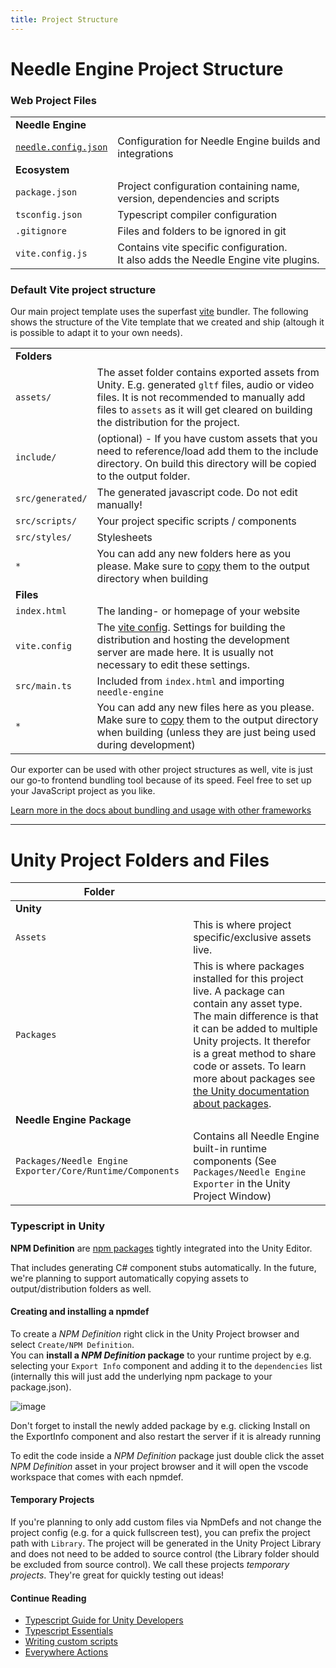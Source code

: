 ```yaml
---
title: Project Structure
---
```


# Needle Engine Project Structure

### Web Project Files

| | |
| --- | --- |
| **Needle Engine** | |
| [`needle.config.json`](./reference/needle-config-json.md) | Configuration for Needle Engine builds and integrations |
| **Ecosystem** | |
| `package.json` | Project configuration containing name, version, dependencies and scripts |
| `tsconfig.json` | Typescript compiler configuration |
| `.gitignore` | Files and folders to be ignored in git |
| `vite.config.js` | Contains vite specific configuration.<br/>It also adds the Needle Engine vite plugins. |


### Default Vite project structure

Our main project template uses the superfast [vite](https://vitejs.dev/) bundler. The following shows the structure of the Vite template that we created and ship (altough it is possible to adapt it to your own needs).

| | |
| --- | --- |
| **Folders** | |
| `assets/` | The asset folder contains exported assets from Unity. E.g. generated ``gltf`` files, audio or video files. It is not recommended to manually add files to ``assets`` as it will get cleared on building the distribution for the project.
| `include/` | (optional) - If you have custom assets that you need to reference/load add them to the include directory. On build this directory will be copied to the output folder.
| `src/generated/` | The generated javascript code. Do not edit manually!
| `src/scripts/` | Your project specific scripts / components
| `src/styles/` | Stylesheets
| `*` | You can add any new folders here as you please. Make sure to [copy](./reference/needle-config-json.md) them to the output directory when building |
| **Files** | |
| `index.html` | The landing- or homepage of your website
| `vite.config` | The [vite config](https://vitejs.dev/config/). Settings for building the distribution and hosting the development server are made here. It is usually not necessary to edit these settings.
| `src/main.ts` | Included from `index.html` and importing `needle-engine`
| `*` | You can add any new files here as you please. Make sure to [copy](./reference/needle-config-json.md) them to the output directory when building (unless they are just being used during development) |

Our exporter can be used with other project structures as well, vite is just our go-to frontend bundling tool because of its speed. Feel free to set up your JavaScript project as you like. 

[Learn more in the docs about bundling and usage with other frameworks](html.md)



---
# Unity Project Folders and Files


| Folder | |
| --- | --- |
| **Unity** | |
| `Assets` | This is where project specific/exclusive assets live. |
| `Packages` | This is where packages installed for this project live. A package can contain any asset type. The main difference is that it can be added to multiple Unity projects. It therefor is a great method to share code or assets. To learn more about packages see [the Unity documentation about packages](https://docs.unity3d.com/Manual/PackagesList.html).
| **Needle Engine Package** | |
| ``Packages/Needle Engine Exporter/Core/Runtime/Components`` | Contains all Needle Engine built-in runtime components (See `Packages/Needle Engine Exporter` in the Unity Project Window)



### Typescript in Unity

**NPM Definition** are [npm packages](https://docs.npmjs.com/about-packages-and-modules) tightly integrated into the Unity Editor.    

That includes generating C# component stubs automatically. In the future, we're planning to support automatically copying assets to output/distribution folders as well. 

#### Creating and installing a npmdef
To create a *NPM Definition* right click in the Unity Project browser and select ``Create/NPM Definition``.   
You can **install a *NPM Definition* package** to your runtime project by e.g. selecting your ``Export Info`` component and adding it to the ``dependencies`` list (internally this will just add the underlying npm package to your package.json).

![image](https://user-images.githubusercontent.com/5083203/170374130-d0e32516-a1d4-4903-97c2-7ec9fa0b17d4.png)

Don't forget to install the newly added package by e.g. clicking Install on the ExportInfo component and also restart the server if it is already running

To edit the code inside a *NPM Definition* package just double click the asset *NPM Definition* asset in your project browser and it will open the vscode workspace that comes with each npmdef.

#### Temporary Projects

If you're planning to only add custom files via NpmDefs and not change the project config (e.g. for a quick fullscreen test), you can prefix the project path with `Library`. The project will be generated in the Unity Project Library and does not need to be added to source control (the Library folder should be excluded from source control). We call these projects _temporary projects_. They're great for quickly testing out ideas!


#### Continue Reading

- [Typescript Guide for Unity Developers](./getting-started/for-unity-developers.md)
- [Typescript Essentials](./getting-started/typescript-essentials.md.md)
- [Writing custom scripts](./scripting.md)
- [Everywhere Actions](./everywhere-actions.md)
